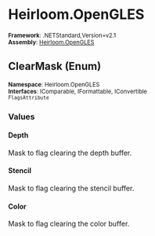 # Heirloom.OpenGLES

<small>**Framework**: .NETStandard,Version=v2.1</small>  
<small>**Assembly**: [Heirloom.OpenGLES](../Heirloom.OpenGLES/Heirloom.OpenGLES.md)</small>  

## ClearMask (Enum)
<small>**Namespace**: Heirloom.OpenGLES</small>  
<small>**Interfaces**: IComparable, IFormattable, IConvertible</small>  
<small>`FlagsAttribute`</small>

### Values

#### Depth
<member name="F:Heirloom.OpenGLES.ClearMask.Depth">
  <summary>
            Mask to flag clearing the depth buffer.
            </summary>
</member>

#### Stencil
<member name="F:Heirloom.OpenGLES.ClearMask.Stencil">
  <summary>
            Mask to flag clearing the stencil buffer.
            </summary>
</member>

#### Color
<member name="F:Heirloom.OpenGLES.ClearMask.Color">
  <summary>
            Mask to flag clearing the color buffer.
            </summary>
</member>

